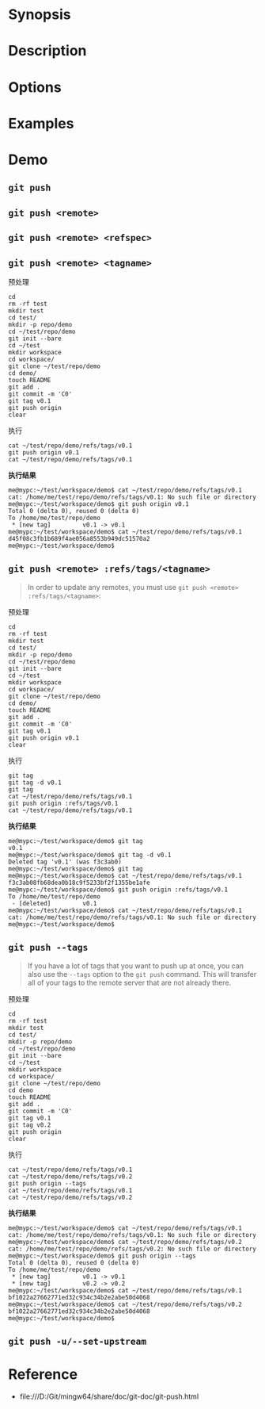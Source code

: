 # Synopsis


# Description


# Options


# Examples


# Demo
## `git push`
## `git push <remote>`
## `git push <remote> <refspec>`
## `git push <remote> <tagname>`
预处理

    cd
    rm -rf test
    mkdir test
    cd test/
    mkdir -p repo/demo
    cd ~/test/repo/demo
    git init --bare
    cd ~/test
    mkdir workspace
    cd workspace/
    git clone ~/test/repo/demo
    cd demo/
    touch README
    git add .
    git commit -m 'C0'
    git tag v0.1
    git push origin
    clear

执行

    cat ~/test/repo/demo/refs/tags/v0.1
    git push origin v0.1
    cat ~/test/repo/demo/refs/tags/v0.1

**执行结果**

    me@mypc:~/test/workspace/demo$ cat ~/test/repo/demo/refs/tags/v0.1
    cat: /home/me/test/repo/demo/refs/tags/v0.1: No such file or directory
    me@mypc:~/test/workspace/demo$ git push origin v0.1
    Total 0 (delta 0), reused 0 (delta 0)
    To /home/me/test/repo/demo
     * [new tag]         v0.1 -> v0.1
    me@mypc:~/test/workspace/demo$ cat ~/test/repo/demo/refs/tags/v0.1
    d45f08c3fb1b689f4ae056a8553b949dc51570a2
    me@mypc:~/test/workspace/demo$ 


## `git push <remote> :refs/tags/<tagname>`
> In order to update any remotes, you must use `git push <remote> :refs/tags/<tagname>`:

预处理

    cd
    rm -rf test
    mkdir test
    cd test/
    mkdir -p repo/demo
    cd ~/test/repo/demo
    git init --bare
    cd ~/test
    mkdir workspace
    cd workspace/
    git clone ~/test/repo/demo
    cd demo/
    touch README
    git add .
    git commit -m 'C0'
    git tag v0.1
    git push origin v0.1
    clear

执行

    git tag
    git tag -d v0.1
    git tag
    cat ~/test/repo/demo/refs/tags/v0.1
    git push origin :refs/tags/v0.1
    cat ~/test/repo/demo/refs/tags/v0.1

**执行结果**

    me@mypc:~/test/workspace/demo$ git tag
    v0.1
    me@mypc:~/test/workspace/demo$ git tag -d v0.1
    Deleted tag 'v0.1' (was f3c3ab0)
    me@mypc:~/test/workspace/demo$ git tag
    me@mypc:~/test/workspace/demo$ cat ~/test/repo/demo/refs/tags/v0.1
    f3c3ab08fb68dea0b18c9f5233bf2f1355be1afe
    me@mypc:~/test/workspace/demo$ git push origin :refs/tags/v0.1
    To /home/me/test/repo/demo
     - [deleted]         v0.1
    me@mypc:~/test/workspace/demo$ cat ~/test/repo/demo/refs/tags/v0.1
    cat: /home/me/test/repo/demo/refs/tags/v0.1: No such file or directory
    me@mypc:~/test/workspace/demo$ 


## `git push --tags`
> If you have a lot of tags that you want to push up at once, you can also use the `--tags` option to the `git push` command. This will transfer all of your tags to the remote server that are not already there.

预处理

    cd
    rm -rf test
    mkdir test
    cd test/
    mkdir -p repo/demo
    cd ~/test/repo/demo
    git init --bare
    cd ~/test
    mkdir workspace
    cd workspace/
    git clone ~/test/repo/demo
    cd demo
    touch README
    git add .
    git commit -m 'C0'
    git tag v0.1
    git tag v0.2
    git push origin
    clear

执行

    cat ~/test/repo/demo/refs/tags/v0.1
    cat ~/test/repo/demo/refs/tags/v0.2
    git push origin --tags
    cat ~/test/repo/demo/refs/tags/v0.1
    cat ~/test/repo/demo/refs/tags/v0.2

**执行结果**

    me@mypc:~/test/workspace/demo$ cat ~/test/repo/demo/refs/tags/v0.1
    cat: /home/me/test/repo/demo/refs/tags/v0.1: No such file or directory
    me@mypc:~/test/workspace/demo$ cat ~/test/repo/demo/refs/tags/v0.2
    cat: /home/me/test/repo/demo/refs/tags/v0.2: No such file or directory
    me@mypc:~/test/workspace/demo$ git push origin --tags
    Total 0 (delta 0), reused 0 (delta 0)
    To /home/me/test/repo/demo
     * [new tag]         v0.1 -> v0.1
     * [new tag]         v0.2 -> v0.2
    me@mypc:~/test/workspace/demo$ cat ~/test/repo/demo/refs/tags/v0.1
    bf1022a27662771ed32c934c34b2e2abe50d4068
    me@mypc:~/test/workspace/demo$ cat ~/test/repo/demo/refs/tags/v0.2
    bf1022a27662771ed32c934c34b2e2abe50d4068
    me@mypc:~/test/workspace/demo$ 


## `git push -u/--set-upstream`


# Reference
- file:///D:/Git/mingw64/share/doc/git-doc/git-push.html

